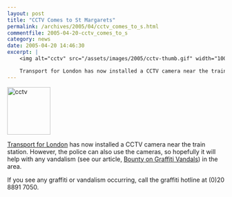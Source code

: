 ```yaml
---
layout: post
title: "CCTV Comes to St Margarets"
permalink: /archives/2005/04/cctv_comes_to_s.html
commentfile: 2005-04-20-cctv_comes_to_s
category: news
date: 2005-04-20 14:46:30
excerpt: |
    <img alt="cctv" src="/assets/images/2005/cctv-thumb.gif" width="100" height="110" class="right"/>

    Transport for London has now installed a CCTV camera near the train station. However, the police can also use the cameras, so hopefully it will help with any vandalism (see our article, Bounty on Graffiti Vandals in the area.
---
```


<img alt="cctv" src="/assets/images/2005/cctv-thumb.gif" width="100" height="110" class="right"/>

[Transport for London](http://www.tfl.gov.uk/streets/capitalcams/southwest.shtml) has now installed a CCTV camera near the train station. However, the police can also use the cameras, so hopefully it will help with any vandalism (see our article, [Bounty on Graffiti Vandals](/archives/2005/04/bounty_on_graff_1.html)) in the area.

If you see any graffiti or vandalism occurring, call the graffiti hotline at (0)20 8891 7050.
